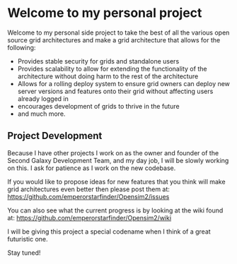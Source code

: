 # Welcome to my personal project

Welcome to my personal side project to take the best of all the various open source grid architectures and make a grid architecture that allows for the following:

* Provides stable security for grids and standalone users
* Provides scalability to allow for extending the functionality of the architecture without doing harm to the rest of the architecture
* Allows for a rolling deploy system to ensure grid owners can deploy new server versions and features onto their grid without affecting users already logged in
* encourages development of grids to thrive in the future
* and much more.

## Project Development

Because I have other projects I work on as the owner and founder of the Second Galaxy Development Team, and my day job, I will be slowly working on this.  I ask for patience as I work on the new codebase.

If you would like to propose ideas for new features that you think will make grid architectures even better then please post them at: https://github.com/emperorstarfinder/Opensim2/issues

You can also see what the current progress is by looking at the wiki found at: https://github.com/emperorstarfinder/Opensim2/wiki

I will be giving this project a special codename when I think of a great futuristic one.

Stay tuned!


